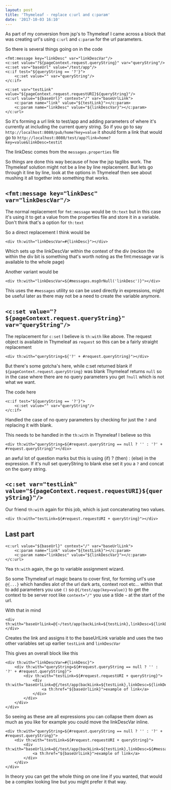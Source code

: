 ```yaml
---
layout: post
title: 'Thymeleaf - replace c:url and c:param'
date: '2017-10-03 16:10'
---
```


As part of my conversion from jsp's to Thymeleaf I came across a block that was creating url's using `c:url` and `c:param` for the url parameters.

So there is several things going on in the code

```
<fmt:message key="linkDesc" var="linkDescVar"/>
<c:set value="?${pageContext.request.queryString}" var="queryString"/>
<c:set var="baseUrl" value="/test/app"/>
<c:if test="${queryString == '?'}">
    <c:set value="" var="queryString"/>
</c:if>

<c:set var="testLink" value="${pageContext.request.requestURI}${queryString}"/>
<c:url value="${baseUrl}" context="/" var="baseUrlLink">
    <c:param name="link" value="${testLink}"></c:param>
    <c:param name="linkDesc" value="${linkDescVar}"></c:param>
</c:url>
```

So it's forming a url link to test/app and adding parameters of where it's currently at including the current query string. So if you go to say `http://localhost:8080/pub/home?key=value` it should form a link that would go to `http://localhost:8080/test/app?link=home?key=value&linkDesc=testit`

The linkDesc comes from the `messages.properties` file

So things are done this way because of how the jsp taglibs work.  The Thymeleaf solution might not be a line by line replacement. But lets go through it line by line, look at the options in Thymeleaf then see about mushing it all together into something that works.

## `<fmt:message key="linkDesc" var="linkDescVar"/>`

The normal replacement for `fmt:message` would be `th:text` but in this case it's using it to get a value from the properties file and store it in a variable.  Don't think that's a option for `th:text`

So a direct replacement I think would be

```
<div th:with="linkDescVar=#{linkDesc}"></div>
```

Which sets up the linkDescVar within the context of the div (reckon the within the div bit is something that's worth noting as the fmt:message var is available to the whole page)

Another variant would be

```
<div th:with="linkDescVar=${#messages.msgOrNull('linkDesc')}"></div>
```

This uses the `#messages` utility so can be used directly in expressions, might be useful later as there may not be a need to create the variable anymore.

## `<c:set value="?${pageContext.request.queryString}" var="queryString"/>`

The replacement for `c:set` I believe is `th:with` like above. The request object is available in Thymeleaf as `request` so this can be a fairly straight replacement

```
<div th:with="queryString=${'?' + #request.queryString}"></div>
```

But there's some gotcha's here, while c:set returned blank if `${pageContext.request.queryString}` was blank Thymeleaf returns `null` so in the case where there are no query parameters you get `?null` which is not what we want.

The code here

```
<c:if test="${queryString == '?'}">
    <c:set value="" var="queryString"/>
</c:if>
```

Handled the case of no query parameters by checking for just the `?` and replacing it with blank.

This needs to be handled in the `th:with` in Thymeleaf I believe so this

```
<div th:with="queryString=${#request.queryString == null ? '' : '?' + #request.queryString}"></div>
```

an awful lot of question marks but this is using (if) ? (then) : (else) in the expression. If it's null set queryString to blank else set it you a `?` and concat on the query string.
## `<c:set var="testLink" value="${pageContext.request.requestURI}${queryString}"/>`
Our friend `th:with` again for this job, which is just concatenating two values.

```
<div th:with="testLink=${#request.requestURI + queryString}"></div>
```

## Last part

```
<c:url value="${baseUrl}" context="/" var="baseUrlLink">
    <c:param name="link" value="${testLink}"></c:param>
    <c:param name="linkDesc" value="${linkDescVar}"></c:param>
</c:url>
```

Yea `th:with` again, the go to variable assignment wizard.

So some Thymeleaf url magic beans to cover first, for forming url's use `@{...}` which handles alot of the url dark arts, context root etc... within that to add parameters you use `()` so `@{/test/app(key=value)}` to get the context to be server root like `context="/"` you use a tilde `~` at the start of the url.

With that in mind

```
<div th:with="baseUrlLink=@{~/test/app(backLink=${testLink},linkDesc=${linkDescVar})}"></div>
```

Creates the link and assigns it to the baseUrlLink variable and uses the two other variables set up earlier `testLink` and `linkDescVar`

This gives an overall block like this

```
<div th:with="linkDescVar=#{linkDesc}">
    <div th:with="queryString=${#request.queryString == null ? '' : '?' + #request.queryString}">
        <div th:with="testLink=${#request.requestURI + queryString}">
            <div th:with="baseUrlLink=@{/test/app(backLink=${testLink},linkDesc=${linkDescVar})}">
                <a th:href="${baseUrlLink}">example of link</a>
            </div>
        </div>
    </div>
</div>
```

So seeing as these are all expressions you can collapse them down as much as you like for example you could move the linkDescVar inline.

```
<div th:with="queryString=${#request.queryString == null ? '' : '?' + #request.queryString}">
    <div th:with="testLink=${#request.requestURI + queryString}">
        <div th:with="baseUrlLink=@{/test/app(backLink=${testLink},linkDesc=${#messages.msgOrNull('linkDesc')})}">
            <a th:href="${baseUrlLink}">example of link</a>
        </div>
    </div>
</div>
```

In theory you can get the whole thing on one line if you wanted, that would be a complex looking line but you might prefer it that way.
